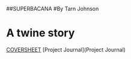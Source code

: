 ##SUPERBACANA
#By Tarn Johnson
# A twine story

[COVERSHEET](COVERSHEET)
[Project Journal](Project Journal)
